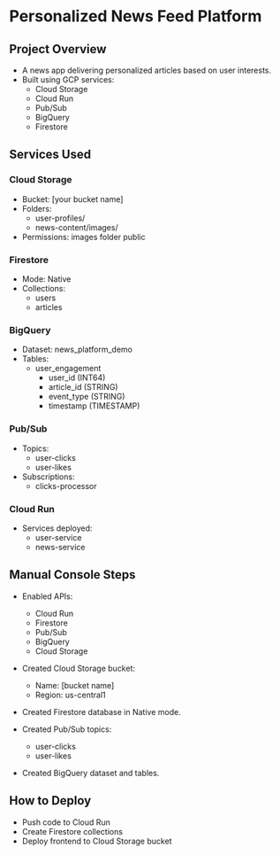 # Personalized News Feed Platform

## Project Overview
- A news app delivering personalized articles based on user interests.
- Built using GCP services:
  - Cloud Storage
  - Cloud Run
  - Pub/Sub
  - BigQuery
  - Firestore

## Services Used

### Cloud Storage
- Bucket: [your bucket name]
- Folders:
  - user-profiles/
  - news-content/images/
- Permissions: images folder public

### Firestore
- Mode: Native
- Collections:
  - users
  - articles

### BigQuery
- Dataset: news_platform_demo
- Tables:
  - user_engagement
    - user_id (INT64)
    - article_id (STRING)
    - event_type (STRING)
    - timestamp (TIMESTAMP)

### Pub/Sub
- Topics:
  - user-clicks
  - user-likes
- Subscriptions:
  - clicks-processor

### Cloud Run
- Services deployed:
  - user-service
  - news-service

## Manual Console Steps

- Enabled APIs:
  - Cloud Run
  - Firestore
  - Pub/Sub
  - BigQuery
  - Cloud Storage

- Created Cloud Storage bucket:
  - Name: [bucket name]
  - Region: us-central1

- Created Firestore database in Native mode.

- Created Pub/Sub topics:
  - user-clicks
  - user-likes

- Created BigQuery dataset and tables.

## How to Deploy

- Push code to Cloud Run
- Create Firestore collections
- Deploy frontend to Cloud Storage bucket
